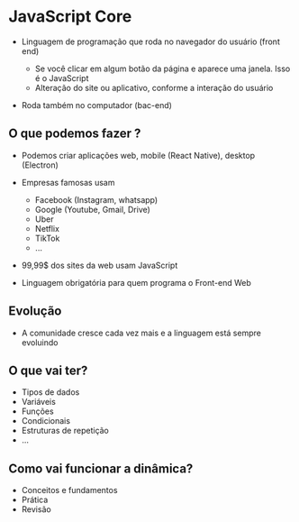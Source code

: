 # JavaScript Core

* Linguagem de programação que roda no navegador do usuário (front end)
  * Se você clicar em algum botão da página e aparece uma janela.
  Isso é o JavaScript
  * Alteração do site ou aplicativo, conforme a interação do usuário

* Roda também no computador (bac-end)

## O que podemos fazer ?

* Podemos criar aplicações web, mobile (React Native), desktop (Electron)
* Empresas famosas usam
  * Facebook (Instagram, whatsapp)
  * Google (Youtube, Gmail, Drive)
  * Uber
  * Netflix
  * TikTok
  * ...

* 99,99$ dos sites da web usam JavaScript
* Linguagem obrigatória para quem programa o Front-end Web

## Evolução

* A comunidade cresce cada vez mais e a linguagem está sempre evoluindo

## O que vai ter?

- Tipos de dados
- Variáveis
- Funções
- Condicionais
- Estruturas de repetição
- ...

## Como vai funcionar a dinâmica?

* Conceitos e fundamentos
* Prática
* Revisão